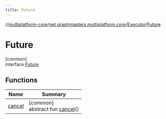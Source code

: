 ```yaml
---
title: Future
---
```

//[multiplatform-core](../../../../index.html)/[net.graphmasters.multiplatform.core](../../index.html)/[Executor](../index.html)/[Future](index.html)



# Future



[common]\
interface [Future](index.html)



## Functions


| Name | Summary |
|---|---|
| [cancel](cancel.html) | [common]<br>abstract fun [cancel](cancel.html)() |

